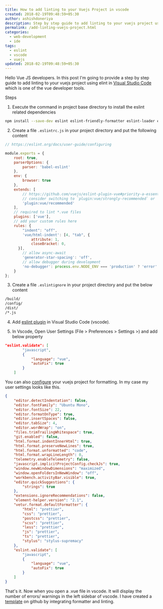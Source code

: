```yaml
---
title: How to add linting to your Vuejs Project in vscode
created: 2018-02-19T09:48:59+05:30
author: ashishdoneriya
description: Step by step guide to add linting to your vuejs project using elint in Visual Studio Code
permalink: /add-linting-vuejs-project.html
categories:
  - web-development
  - ide
tags:
  - eslint
  - vscode
  - vuejs
updated: 2018-02-19T09:48:59+05:30
---
```

Hello Vue JS developers. In this post I'm going to provide a step by step guide to add linting to your vuejs project using elint in [Visual Studio Code](/visual-studio-code-setup.html) which is one of the vue developer tools.

Steps

1. Execute the command in project base directory to install the eslint related dependencies

```bash
npm install --save-dev eslint eslint-friendly-formatter eslint-loader eslint-plugin-import eslint-plugin-node eslint-plugin-promise eslint-plugin-standard eslint-plugin-vue babel-eslintbabel-eslint
```


2. Create a file `.eslintrc.js` in your project directory and put the following content

```js
// https://eslint.org/docs/user-guide/configuring

module.exports = {
	root: true,
	parserOptions: {
		parser: 'babel-eslint'
	},
	env: {
		browser: true
	},
	extends: [
		// https://github.com/vuejs/eslint-plugin-vue#priority-a-essential-error-prevention
		// consider switching to `plugin:vue/strongly-recommended` or `plugin:vue/recommended` for stricter rules.
		'plugin:vue/recommended'
	],
	// required to lint *.vue files
	plugins: ['vue'],
	// add your custom rules here
	rules: {
		"indent": "off",
		'vue/html-indent': [4, "tab", {
			attribute: 1,
			closeBracket: 0,
	  }],
		// allow async-await
		'generator-star-spacing': 'off',
		// allow debugger during development
		'no-debugger': process.env.NODE_ENV === 'production' ? 'error' : 'off'
	}
};
```

3. Create a file `.eslintignore` in your project directory and put the below content

```bash
/build/
/config/
/dist/
/*.js
```

4. Add <a href="https://marketplace.visualstudio.com/items?itemName=dbaeumer.vscode-eslint" rel="noopener" target="_blank">eslint plugin</a> in Visual Studio Code (vscode).

5. In Vscode, Open User Settings (File > Preferences > Settings >) and add below property

```json
"eslint.validate": [
		"javascript",
		{
			"language": "vue",
			"autoFix": true
		}
	]
```

You can also [configure](/format-vue-files-visual-studio-code.html) your vuejs project for formatting. In my case my user settings looks like this.

```json
{
	"editor.detectIndentation": false,
	"editor.fontFamily": "Ubuntu Mono",
	"editor.fontSize": 22,
	"editor.formatOnType": true,
	"editor.insertSpaces": false,
	"editor.tabSize": 4,
	"editor.wordWrap": "on",
	"files.trimTrailingWhitespace": true,
	"git.enabled": false,
	"html.format.indentInnerHtml": true,
	"html.format.preserveNewLines": true,
	"html.format.unformatted": "code",
	"html.format.wrapLineLength": 0,
	"telemetry.enableTelemetry": false,
	"javascript.implicitProjectConfig.checkJs": true,
	"window.newWindowDimensions": "maximized",
	"window.openFoldersInNewWindow": "off",
	"workbench.activityBar.visible": true,
	"editor.quickSuggestions": {
		"strings": true
	},
	"extensions.ignoreRecommendations": false,
	"element-helper.version": "2.1",
	"vetur.format.defaultFormatter": {
		"html": "prettier",
		"css": "prettier",
		"postcss": "prettier",
		"scss": "prettier",
		"less": "prettier",
		"js": "prettier",
		"ts": "prettier",
		"stylus": "stylus-supremacy"
	},
	"eslint.validate": [
		"javascript",
		{
			"language": "vue",
			"autoFix": true
		}
	]
}
```


That's it. Now when you open a .vue file in vscode. It will display the number of errors/ warnings in the left sidebar of vscode. I have created a <a href="https://github.com/ashishdoneriya/vue-class-component-template" target="_blank">template</a> on github by integrating formatter and linting.
